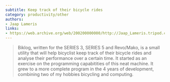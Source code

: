 ```yaml
---
subtitle: Keep track of their bicycle rides
category: productivity/other
authors:
- Jaap Lameris
links: 
- https://web.archive.org/web/200200000000/http://Jaap_Lameris.tripod.com/mypsion.htm
---
```


> Biklog, written for the SERIES 3, SERIES 5 and Revo/Mako, is a small utility that will help bicyclist keep track of their bicycle rides and analyse their performance over a certain time. It started as an exercise on the programming capabitities of this neat machine. It grew to a more complete program in the 4 years of development, combining two of my hobbies bicycling and computing.